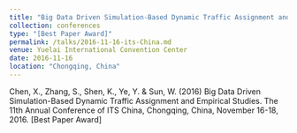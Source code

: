 ```yaml
---
title: "Big Data Driven Simulation-Based Dynamic Traffic Assignment and Empirical Studies"
collection: conferences
type: "[Best Paper Award]"
permalink: /talks/2016-11-16-its-China.md
venue: Yuelai International Convention Center
date: 2016-11-16
location: "Chongqing, China"
---
```

Chen, X., Zhang, S., Shen, K., Ye, Y. & Sun, W. (2016) Big Data Driven Simulation-Based Dynamic Traffic Assignment and Empirical Studies. The 11th Annual Conference of ITS China, Chongqing, China, November 16-18, 2016. [Best Paper Award]
